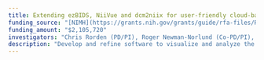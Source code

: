 ```yaml
---
title: Extending ezBIDS, NiiVue and dcm2niix for user-friendly cloud-based integration and visualization
funding_source: "[NIMH](https://grants.nih.gov/grants/guide/rfa-files/RFA-MH-22-220.html) R01"
funding_amount: "$2,105,720"
investigators: "Chris Rorden (PD/PI), Roger Newman-Norlund (Co-PD/PI), Alex Teghipco (Co-I), Christian O'Reilly (Co-I), Rutvik H Desai (Co-I), Franco Pestilli (key personnel)"
description: "Develop and refine software to visualize and analyze the data from the BRAIN Initiative. Tasks: 1) Extend ezBIDS to improve intention prediction, make defacing more robust, provide visual confirmation for automated steps and ease anonymized data transfer. 2) Provide a modern desktop-based interface for interacting with AFNI. 3) Provide a cloud-based solution for configuring image processing and analyses and inspecting the results. 4) The jupyter notebook based ipyNiiVue will provide Python-based visualization."  
---
```

